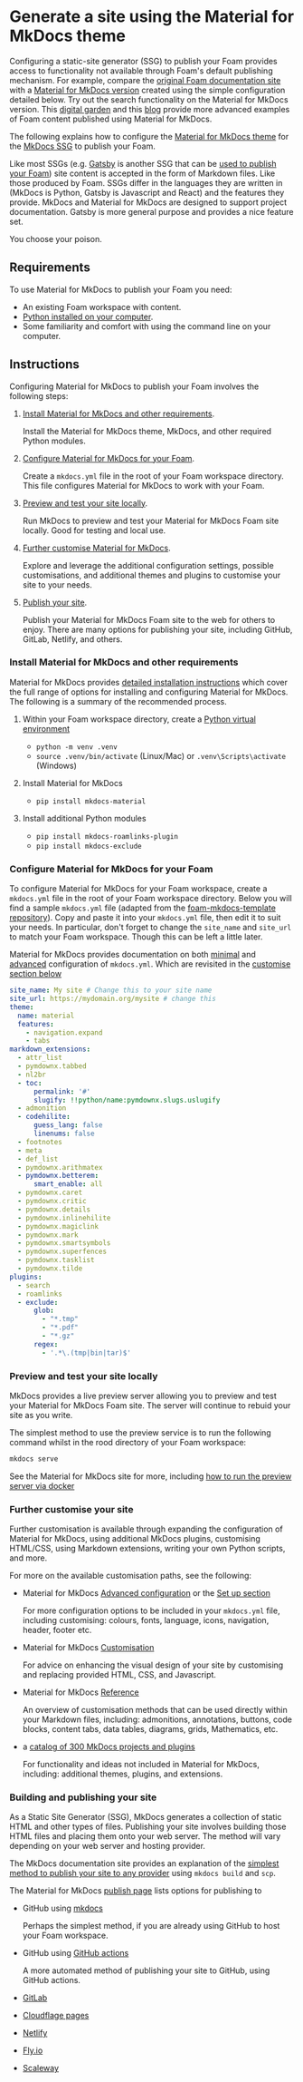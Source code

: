 # Generate a site using the Material for MkDocs theme

Configuring a static-site generator (SSG) to publish your Foam provides access to functionality not available through Foam's default publishing mechanism.  For example, compare the [original Foam documentation site](https://foambubble.github.io/foam/) with a [Material for MkDocs version](https://djplaner.github.io/foam-with-material-for-mkdocs/) created using the simple configuration detailed below. Try out the search functionality on the Material for MkDocs version. This [digital garden](https://djon.es/memex) and this [blog](https://djon.es/blog/) provide more advanced examples of Foam content published using Material for MkDocs.

The following explains how to configure the [Material for MkDocs theme](https://squidfunk.github.io/mkdocs-material/) for the [MkDocs SSG](https://www.mkdocs.org) to publish your Foam.

Like most SSGs (e.g. [Gatsby](https://www.gatsbyjs.com/) is another SSG that can be [used to publish your Foam](https://foambubble.github.io/foam/user/publishing/generate-gatsby-site)) site content is accepted in the form of Markdown files. Like those produced by Foam. SSGs differ in the languages they are written in (MkDocs is Python, Gatsby is Javascript and React) and the features they provide. MkDocs and Material for MkDocs are designed to support project documentation.  Gatsby is more general purpose and provides a nice feature set.

You choose your poison. 

## Requirements

To use Material for MkDocs to publish your Foam you need:

- An existing Foam workspace with content.
- [Python installed on your computer](https://realpython.com/installing-python/).
- Some familiarity and comfort with using the command line on your computer.

## Instructions

Configuring Material for MkDocs to publish your Foam involves the following steps:

1. [Install Material for MkDocs and other requirements](#install-material-for-mkdocs-and-other-requirements).

    Install the Material for MkDocs theme, MkDocs, and other required Python modules. 

2. [Configure Material for MkDocs for your Foam](#configure-material-for-mkdocs-for-your-foam).

    Create a `mkdocs.yml` file in the root of your Foam workspace directory. This file configures Material for MkDocs to work with your Foam.

2. [Preview and test your site locally](#preview-and-test-your-site-locally).

    Run MkDocs to preview and test your Material for MkDocs Foam site locally. Good for testing and local use.

3. [Further customise Material for MkDocs](#further-customise-material-for-mkdocs).

    Explore and leverage the additional configuration settings, possible customisations, and additional themes and plugins to customise your site to your needs.

4. [Publish your site](#publish-your-site).

    Publish your Material for MkDocs Foam site to the web for others to enjoy. There are many options for publishing your site, including GitHub, GitLab, Netlify, and others.

### Install Material for MkDocs and other requirements

Material for MkDocs provides [detailed installation instructions](https://squidfunk.github.io/mkdocs-material/getting-started/) which cover the full range of options for installing and configuring Material for MkDocs. The following is a summary of the recommended process.

1. Within your Foam workspace directory, create a [Python virtual environment](https://realpython.com/what-is-pip/#using-pip-in-a-python-virtual-environment)

    - `python -m venv .venv`
    - `source .venv/bin/activate` (Linux/Mac) or `.venv\Scripts\activate` (Windows)

2. Install Material for MkDocs

    - `pip install mkdocs-material`

3. Install additional Python modules

    - `pip install mkdocs-roamlinks-plugin` 
    - `pip install mkdocs-exclude` 

### Configure Material for MkDocs for your Foam

To configure Material for MkDocs for your Foam workspace, create a `mkdocs.yml` file in the root of your Foam workspace directory. Below you will find a sample `mkdocs.yml` file (adapted from the [foam-mkdocs-template repository](https://github.com/Jackiexiao/foam-mkdocs-template/tree/master)). Copy and paste it into your `mkdocs.yml` file, then edit it to suit your needs. In particular, don't forget to change the `site_name` and `site_url` to match your Foam workspace. Though this can be left a little later.

Material for MkDocs provides documentation on both [minimal](https://squidfunk.github.io/mkdocs-material/creating-your-site/#minimal-configuration) and [advanced](https://squidfunk.github.io/mkdocs-material/creating-your-site/#advanced-configuration) configuration of `mkdocs.yml`. Which are revisited in the [customise section below](#further-customise-your-site)

```yaml
site_name: My site # Change this to your site name
site_url: https://mydomain.org/mysite # change this
theme:
  name: material
  features:
    - navigation.expand 
    - tabs 
markdown_extensions: 
  - attr_list 
  - pymdownx.tabbed
  - nl2br
  - toc:
      permalink: '#' 
      slugify: !!python/name:pymdownx.slugs.uslugify 
  - admonition
  - codehilite:
      guess_lang: false
      linenums: false
  - footnotes
  - meta
  - def_list
  - pymdownx.arithmatex
  - pymdownx.betterem:
      smart_enable: all
  - pymdownx.caret
  - pymdownx.critic
  - pymdownx.details
  - pymdownx.inlinehilite
  - pymdownx.magiclink
  - pymdownx.mark
  - pymdownx.smartsymbols
  - pymdownx.superfences
  - pymdownx.tasklist
  - pymdownx.tilde
plugins:
  - search
  - roamlinks 
  - exclude:
      glob:
        - "*.tmp"
        - "*.pdf"
        - "*.gz"
      regex:
        - '.*\.(tmp|bin|tar)$'
```

### Preview and test your site locally

MkDocs provides a live preview server allowing you to preview and test your Material for MkDocs Foam site. The server will continue to rebuid your site as you write. 

The simplest method to use the preview service is to run the following command whilst in the rood directory of your Foam workspace:

```bash
mkdocs serve
```

See the Material for MkDocs site for more, including [how to run the preview server via docker](https://squidfunk.github.io/mkdocs-material/creating-your-site/#previewing-as-you-write)

### Further customise your site

Further customisation is available through expanding the configuration of Material for MkDocs, using additional MkDocs plugins, customising HTML/CSS, using Markdown extensions, writing your own Python scripts, and more.

For more on the available customisation paths, see the following:

- Material for MkDocs [Advanced configuration](https://squidfunk.github.io/mkdocs-material/creating-your-site/#advanced-configuration) or the [Set up section](https://squidfunk.github.io/mkdocs-material/setup/)

    For more configuration options to be included in your `mkdocs.yml` file, including customising: colours, fonts, language, icons, navigation, header, footer etc.

- Material for MkDocs [Customisation](https://squidfunk.github.io/mkdocs-material/customization/)

    For advice on enhancing the visual design of your site by customising and replacing provided HTML, CSS, and Javascript.

- Material for MkDocs [Reference](https://squidfunk.github.io/mkdocs-material/reference/)

    An overview of customisation methods that can be used directly within your Markdown files, including: admonitions, annotations, buttons, code blocks, content tabs, data tables, diagrams, grids, Mathematics, etc.

- a [catalog of 300 MkDocs projects and plugins](https://github.com/mkdocs/catalog#readme) 

    For functionality and ideas not included in Material for MkDocs, including: additional themes, plugins, and extensions.

### Building and publishing your site

As a Static Site Generator (SSG), MkDocs generates a collection of static HTML and other types of files. Publishing your site involves building those HTML files and placing them onto your web server. The method will vary depending on your web server and hosting provider. 

The MkDocs documentation site provides an explanation of the [simplest method to publish your site to any provider](https://www.mkdocs.org/user-guide/deploying-your-docs/#other-providers) using `mkdocs build` and `scp`.

The Material for MkDocs [publish page](https://squidfunk.github.io/mkdocs-material/publishing-your-site/) lists options for publishing to

- GitHub using [mkdocs](https://squidfunk.github.io/mkdocs-material/publishing-your-site/#with-mkdocs)

    Perhaps the simplest method, if you are already using GitHub to host your Foam workspace.

- GitHub using [GitHub actions](https://squidfunk.github.io/mkdocs-material/publishing-your-site/github-actions/)

    A more automated method of publishing your site to GitHub, using GitHub actions.

- [GitLab](https://squidfunk.github.io/mkdocs-material/publishing-your-site/#with-mkdocs)

- [Cloudflage pages](https://deborahwrites.com/guides/deploy-host-mkdocs/deploy-mkdocs-material-cloudflare/)

- [Netlify](https://deborahwrites.com/guides/deploy-host-mkdocs/deploy-mkdocs-material-netlify/)

- [Fly.io](https://documentation.breadnet.co.uk/cloud/fly/mkdocs-on-fly/#prerequisites)

- [Scaleway](https://www.scaleway.com/en/docs/tutorials/using-bucket-website-with-mkdocs/)

